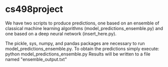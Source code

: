 # cs498project
We have two scripts to produce predictions, one based on an ensemble of classical machine learning algorithms (model_predictions_ensemble.py) and one based on a deep neural network (insert_here.py).

The pickle, sys, numpy, and pandas packages are necessary to run model_predictions_ensemble.py.
To obtain the predictions simply execute:
python model_predictions_ensemble.py <path-to-dataset>
Results will be written to a file named "ensemble_output.txt"
